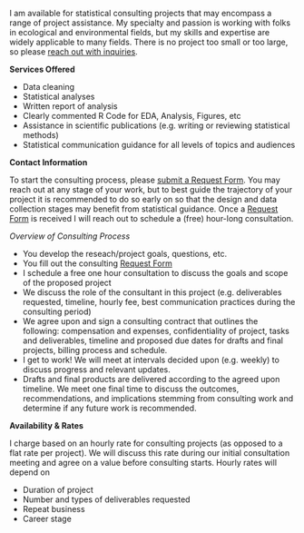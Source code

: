 I am available for statistical consulting projects that may encompass a range of project assistance. My specialty and passion is working with folks in ecological and environmental fields, but my skills and expertise are widely applicable to many fields. There is no project too small or too large, so please [reach out with inquiries](https://forms.gle/H4UrgFKvGFHQr5ow5).

**Services Offered**

* Data cleaning
* Statistical analyses 
* Written report of analysis 
* Clearly commented R Code for EDA, Analysis, Figures, etc
* Assistance in scientific publications (e.g. writing or reviewing statistical methods)
* Statistical communication guidance for all levels of topics and audiences


**Contact Information**

To start the consulting process, please [submit a Request Form](https://forms.gle/H4UrgFKvGFHQr5ow5). You may reach out at any stage of your work, but to best guide the trajectory of your project it is recommended to do so early on so that the design and data collection stages may benefit from statistical guidance. Once a [Request Form](https://forms.gle/H4UrgFKvGFHQr5ow5) is received I will reach out to schedule a (free) hour-long consultation.

*Overview of Consulting Process*

* You develop the reseach/project goals, questions, etc. 
* You fill out the consulting [Request Form](https://forms.gle/H4UrgFKvGFHQr5ow5)
* I schedule a free one hour consultation to discuss the goals and scope of the proposed project
* We discuss the role of the consultant in this project (e.g. deliverables requested, timeline, hourly fee, best communication practices during the consulting period)
* We agree upon and sign a consulting contract that outlines the following: compensation and expenses, confidentiality of project, tasks and deliverables, timeline and proposed due dates for drafts and final projects, billing process and schedule.
* I get to work! We will meet at intervals decided upon (e.g. weekly) to discuss progress and relevant updates. 
* Drafts and final products are delivered according to the agreed upon timeline. We meet one final time to discuss the outcomes, recommendations, and implications stemming from consulting work and determine if any future work is recommended. 

<!-- **Example Projects** -->

**Availability & Rates**

  I charge based on an hourly rate for consulting projects (as opposed to a flat rate per project). We will discuss this rate during our initial consultation meeting and agree on a value before consulting starts. Hourly rates will depend on 
  
  * Duration of project
  * Number and types of deliverables requested
  * Repeat business
  * Career stage 
  
<!-- **Client Testimonials** -->

 
 
